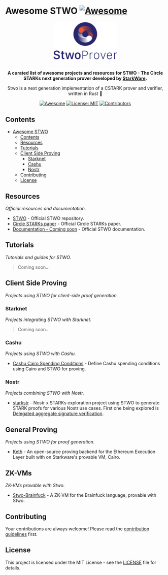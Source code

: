 # Awesome STWO [![Awesome](https://awesome.re/badge.svg)](https://awesome.re)

<div align="center">
  <img src="stwo-logo.png" width="200" alt="STWO Logo">
  <br>
  <br>
  <p>
    <b>A curated list of awesome projects and resources for STWO - The Circle STARKs next generation prover developed by <a href="https://starkware.co">StarkWare</a>.</b>
  </p>
  <p>
   Stwo is a next generation implementation of a CSTARK prover and verifier, written in Rust 🦀
  </p>
  <p>
    <a href="https://github.com/sindresorhus/awesome"><img src="https://cdn.rawgit.com/sindresorhus/awesome/d7305f38d29fed78fa85652e3a63e154dd8e8829/media/badge.svg" alt="Awesome"></a>
    <a href="https://github.com/keep-starknet-strange/awesome-stwo/blob/main/LICENSE"><img src="https://img.shields.io/badge/License-MIT-yellow.svg" alt="License: MIT"></a>
    <a href="https://github.com/keep-starknet-strange/awesome-stwo/graphs/contributors"><img src="https://img.shields.io/github/contributors/keep-starknet-strange/awesome-stwo" alt="Contributors"></a>
  </p>
</div>

## Contents

- [Awesome STWO ](#awesome-stwo-)
  - [Contents](#contents)
  - [Resources](#resources)
  - [Tutorials](#tutorials)
  - [Client Side Proving](#client-side-proving)
    - [Starknet](#starknet)
    - [Cashu](#cashu)
    - [Nostr](#nostr)
  - [Contributing](#contributing)
  - [License](#license)

## Resources

*Official resources and documentation.*

- [STWO](https://github.com/starkware-libs/stwo) - Official STWO repository.
- [Circle STARKs paper](https://eprint.iacr.org/2024/278) - Official Circle STARKs paper.
- [Documentation - Coming soon](https://starkware.co) - Official STWO documentation.

## Tutorials

*Tutorials and guides for STWO.*

> Coming soon...

## Client Side Proving

*Projects using STWO for client-side proof generation.*

### Starknet

*Projects integrating STWO with Starknet.*

> Coming soon...

### Cashu

*Projects using STWO with Cashu.*

- [Cashu Cairo Spending Conditions](https://github.com/tdelabro/cdk/tree/stow-spending-condition) - Define Cashu spending conditions using Cairo and STWO for proving.

### Nostr

*Projects combining STWO with Nostr.*

- [starkstr](https://github.com/AbdelStark/starkstr) - Nostr x STARKs exploration project using STWO to generate STARK proofs for various Nostr use cases. First one being explored is [Delegated aggregate signature verification](https://github.com/nostr-protocol/nips/pull/1682).

## General Proving

*Projects using STWO for proof generation.*

- [Keth](https://github.com/kkrt-labs/keth) - An open-source proving backend for the Ethereum Execution Layer built with on Starkware's provable VM, Cairo.

## ZK-VMs

*ZK-VMs provable with Stwo.*

- [Stwo-Brainfuck](https://github.com/kkrt-labs/stwo-brainfuck) - A ZK-VM for the Brainfuck language, provable with Stwo.


## Contributing

Your contributions are always welcome! Please read the [contribution guidelines](CONTRIBUTING.md) first.

## License

This project is licensed under the MIT License - see the [LICENSE](LICENSE) file for details.
